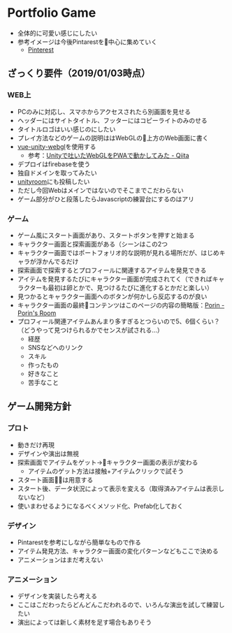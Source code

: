 # Portfolio Game

- 全体的に可愛い感じにしたい
- 参考イメージは今後Pintarestを中心に集めていく
  - [Pinterest](https://www.pinterest.jp/mihoijuin/%E3%83%9D%E3%83%BC%E3%83%88%E3%83%95%E3%82%A9%E3%83%AA%E3%82%AA%E3%82%A2%E3%82%A4%E3%83%87%E3%82%A2/)

## ざっくり要件（2019/01/03時点）
### WEB上
- PCのみに対応し、スマホからアクセスされたら別画面を見せる
- ヘッダーにはサイトタイトル、フッターにはコピーライトのみのせる
- タイトルロゴはいい感じのにしたい
- プレイ方法などのゲームの説明ははWebGLの上方のWeb画面に書く
- [vue-unity-webgl](https://www.npmjs.com/package/vue-unity-webgl)を使用する
  - 参考：[Unityで吐いたWebGLをPWAで動かしてみた - Qiita](https://qiita.com/MizoTake/items/7089494d7bd3e700e34b)
- デプロイはfirebaseを使う
- 独自ドメインを取ってみたい
- [unityroom](https://unityroom.com/)にも投稿したい
- ただし今回Webはメインではないのでそこまでこだわらない
- ゲーム部分がひと段落したらJavascriptの練習台にするのはアリ

### ゲーム
- ゲーム風にスタート画面があり、スタートボタンを押すと始まる
- キャラクター画面と探索画面がある（シーンはこの2つ
- キャラクター画面ではポートフォリオ的な説明が見れる場所だが、はじめキャラが浮かんでるだけ
- 探索画面で探索するとプロフィールに関連するアイテムを発見できる
- アイテムを発見するたびにキャラクター画面が完成されてく（できればキャラクターも最初は卵とかで、見つけるたびに進化するとかだと楽しい）
- 見つかるとキャラクター画面へのボタンが何かしら反応するのが良い
- キャラクター画面の最終コンテンツはこのページの内容の簡略版：[Porin - Porin's Room](https://scrapbox.io/Porin-Room/Porin)
- プロフィール関連アイテムあんまり多すぎるとつらいので5、6個くらい？（どうやって見つけられるかでセンスが試される...）
  - 経歴
  - SNSなどへのリンク
  - スキル
  - 作ったもの
  - 好きなこと
  - 苦手なこと

## ゲーム開発方針
### プロト
- 動きだけ再現
- デザインや演出は無視
- 探索画面でアイテムをゲット→キャラクター画面の表示が変わる
  - アイテムのゲット方法は接触+アイテムクリックで試そう
- スタート画面は用意する
- スタート後、データ状況によって表示を変える（取得済みアイテムは表示しないなど）
- 使いまわせるようになるべくメソッド化、Prefab化しておく

### デザイン
- Pintarestを参考にしながら簡単なもので作る
- アイテム発見方法、キャラクター画面の変化パターンなどもここで決める
- アニメーションはまだ考えない

### アニメーション
- デザインを実装したら考える
- ここはこだわったらどんどんこだわれるので、いろんな演出を試して練習したい
- 演出によっては新しく素材を足す場合もありそう